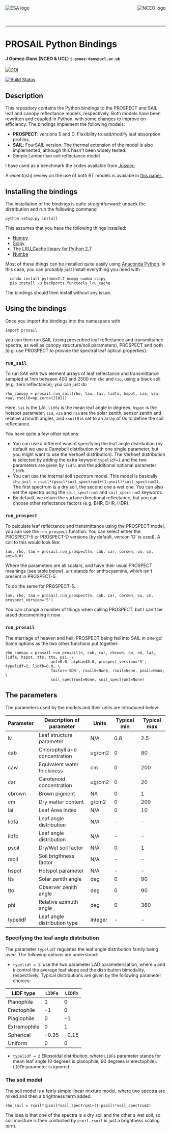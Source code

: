 <img src="https://www.nceo.ac.uk/wp-content/themes/nceo/assets/images//logos/img_logo_white.svg" scale=50% alt="NCEO logo" align="right" />
<img src="http://www.esa.int/esalogo/images/logotype/img_colorlogo_darkblue.gif" scale=20% alt="ESA logo" align="left" />

<br/>
<br/>
<br/>

---



# PROSAIL Python Bindings

#### J Gomez-Dans (NCEO & UCL) ``j.gomez-dans@ucl.ac.uk``

[![DOI](https://zenodo.org/badge/19469/jgomezdans/prosail.svg)](https://zenodo.org/badge/latestdoi/19469/jgomezdans/prosail)

[![Build Status](https://travis-ci.org/jgomezdans/prosail.png)](https://travis-ci.org/jgomezdans/prosail)


## Description

This repository contains the Python bindings to the PROSPECT and SAIL leaf and 
canopy reflectance models, respectively. Both models have been rewritten and
coupled in Python, with some changes to improve on efficiency. The bindings implement
the following models:

* **PROSPECT**: versions 5 and D. Flexibility to add/modify leaf absorption profiles.
* **SAIL**: FourSAIL version. The thermal extension of the model is also implemented, although this hasn't been widely tested.
* Simple Lambertian soil reflectance model

I have used as a benchmark the codes available from [Jussieu](http://teledetection.ipgp.jussieu.fr/prosail/). 

A recent(ish) review on the use of both RT
models is availabe in [this paper](http://webdocs.dow.wur.nl/internet/grs/Workshops/Environmental_Applications_Imaging_Spectroscopy/12_Jacquemoud_Prospect/IEEE_Jacquemoud_PROSPECT.pdf)_.


## Installing the bindings

The installation of the bindings is quite straightforward: unpack the distribution
and run the following command   

    python setup.py install
    
This assumes that you have the following things installed:

* [Numpy](http://www.numpy.org/)
* [Scipy](http://www.scipy.org/)
* The [LRU_Cache library for Python 2.7 ](https://pypi.python.org/pypi/backports.functools_lru_cache/1.0.1)
* [Numba](http://numba.pydata.org)

Most of these things can be installed quite easily using [Anaconda Python](https://www.continuum.io/downloads). 
In this case, you can probably just install everything you need with

      conda install python=2.7 numpy numba scipy
      pip install -U backports.functools_lru_cache
      
The bindings should then install without any issue.


## Using the bindings

Once you import the bindings into the namespace with

    import prosail
    
you can then run SAIL (using prescribed leaf reflectance and transmittance spectra, as well as canopy structure/soil parameters), PROSPECT and both (e.g. use PROSPECT to provide the spectral leaf optical properties).

### `run_sail`

To run SAIl with two element arrays of leaf reflectance and transmittance sampled at 1nm between 400 and 2500 nm `rho` and `tau`, using a black soil (e.g. zero reflectance), you can just do 

    rho_canopy = prosail.run_sail(rho, tau, lai, lidfa, hspot, sza, vza, raa, rsoil0=np.zeros(2101))

Here, `lai` is the LAI, `lidfa` is the mean leaf angle in degrees, `hspot` is the hotspot parameter, `sza`, `vza` and `raa` are the solar zenith, sensor zenith and relative azimuth angles, and `rsoil0` is set to an array of 0s to define the soil reflectance.

You have quite a few other options:

* You can use a different way of specifying the leaf angle distribution (by default we use a Campbell distribution with one single parameter, but you might want to use the Verhoef distribution). The Verhoef distribution is selected by adding the extra keyword `typelidf=1` and the two parameters are given by `lidfa` and the additional optional parameter `lidfb`.
* You can use the internal soil spectrum model. This model is basically `rho_soil = rsoil*(psoil*soil_spectrum1+(1-psoil)*soil_spectrum2)`. The first spectrum is a dry soil, the second one a wet one. You can also set the spectra using the `soil_spectrum1` and `soil_spectrum2` keywords.
* By default, we return the surface directional reflectance, but you can choose other reflectance factors (e.g. BHR, DHR, HDR).


### `run_prospect`

To calculate leaf reflectance and transmittance using the PROSPECT model, you can use the `run_prospect` function. You can select either the PROSPECT-5 or PROSPECT-D versions (by default, version 'D' is used). A call to this would look like:
   
    lam, rho, tau = prosail.run_prospect(n, cab, car, cbrown, cw, cm, ant=8.0)
    
Where the parameters are all scalars, and have their usual PROSPECT meanings (see table below). `ant` stands for anthocyannins, which isn't present in PROSPECT-5.

To do the same for PROSPECT-5...

    lam, rho, tau = prosail.run_prospect(n, cab, car, cbrown, cw, cm, prospect_version='5')
    
You can change a number of things when calling PROSPECT, but I can't be arsed documenting it now.

### `run_prosail`

The marriage of heaven and hell, PROSPECT being fed into SAIL in one go! Same options as the two other functions put together:

    rho_canopy = prosail.run_prosail(n, cab, car, cbrown, cw, cm, lai, lidfa, hspot, tts, tto, psi, \
                        ant=0.0, alpha=40.0, prospect_version='5', typelidf=2, lidfb=0.0, \
                        factor='SDR', rsoil0=None, rsoil=None, psoil=None, \
                        soil_spectrum1=None, soil_spectrum2=None)
    

   


## The parameters

The parameters used by the models and their units are introduced below:

| Parameter   | Description of parameter        | Units        |Typical min | Typical max |
|-------------|---------------------------------|--------------|------------|-------------|
|   N         | Leaf structure parameter        | N/A          | 0.8        | 2.5         |
|  cab        | Chlorophyll a+b concentration   | ug/cm2       | 0          | 80          |
|  caw        | Equivalent water thickiness     | cm           | 0          | 200         |
|  car        | Carotenoid concentration        | ug/cm2       | 0          | 20          |
|  cbrown     | Brown pigment                   | NA           | 0          | 1           |
|  cm         | Dry matter content              | g/cm2        | 0          | 200         |
|  lai        | Leaf Area Index                 | N/A          | 0          | 10          |
|  lidfa      | Leaf angle distribution         | N/A          | -          | -           |
|  lidfb      | Leaf angle distribution         | N/A          | -          | -           |
|  psoil      | Dry/Wet soil factor             | N/A          | 0          | 1           |
|  rsoil      | Soil brigthness factor          | N/A          | -          | -           |
|  hspot      | Hotspot parameter               | N/A          | -          | -           |
|  tts        | Solar zenith angle              | deg          | 0          | 90          |
|  tto        | Observer zenith angle           | deg          | 0          | 90          |
|  phi        | Relative azimuth angle          | deg          | 0          | 360         |
| typelidf    | Leaf angle distribution type    | Integer      | -          | -           |

### Specifying the leaf angle distribution

The parameter ``typelidf`` regulates the leaf angle distribution family being used. The following options are understood:

* ``typelidf = 1``: use the two parameter LAD parameterisation, where ``a`` and ``b`` control the average leaf slope and the distribution bimodality, respectively. Typical distributions
are given by the following parameter  choices:

| LIDF type    | ``LIDFa`` |  ``LIDFb``       |
|--------------|-----------|------------------|
| Planophile   |    1      |  0               |
|   Erectophile|    -1     |   0              |
|   Plagiophile|     0     |  -1              |
|  Extremophile|    0      |  1               |
|   Spherical  |    -0.35  |  -0.15           |
|   Uniform    |     0     |   0              |

* ``typelidf = 2`` Ellipsoidal distribution, where ``LIDFa`` parameter stands for mean leaf angle (0 degrees is planophile, 90 degrees is erectophile). ``LIDFb`` parameter is ignored.
   
### The soil model

The soil model is a fairly simple linear mixture model, where two spectra are mixed and then a brightness term added:

    rho_soil = rsoil*(psoil*soil_spectrum1+(1-psoil)*soil_spectrum2)


The idea is that one of the spectra is a dry soil and the other a wet soil, so soil moisture is then contorlled by ``psoil``. ``rsoil`` is just a brightness scaling term.


